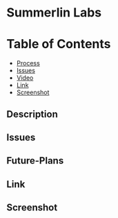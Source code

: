 # Summerlin Labs

# Table of Contents

* [Process](#Process)
* [Issues](#Issues)
* [Video](#Video)
* [Link](#Link)
* [Screenshot](#Screenshot)

## Description


## Issues


## Future-Plans



## Link 

[]()

## Screenshot

![]()

![]()